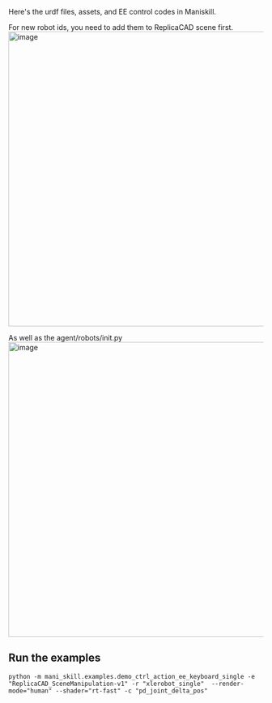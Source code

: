 Here's the urdf files, assets, and EE control codes in Maniskill.


For new robot ids, you need to add them to ReplicaCAD scene first.
<img width="798" height="583" alt="image" src="https://github.com/user-attachments/assets/b5a6832b-73bf-489e-9a71-fd0fb13146a3" />

As well as the agent/robots/init.py
<img width="798" height="583" alt="image" src="https://github.com/user-attachments/assets/89c8fd71-2306-4963-8717-257795d8f8f1" />


## Run the examples

```
python -m mani_skill.examples.demo_ctrl_action_ee_keyboard_single -e "ReplicaCAD_SceneManipulation-v1" -r "xlerobot_single"  --render-mode="human" --shader="rt-fast" -c "pd_joint_delta_pos"
```
